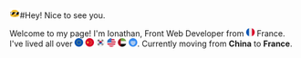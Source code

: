 <img src="./assets/cool.gif" width="18" display='inline-block'>#Hey! Nice to see you.

Welcome to my page!
I'm Ionathan, Front Web Developer from <img src="./assets/france.png" width="15" display='inline-block'> France. 
I've lived all over 
<img src="./assets/european union.png" width="15" display='inline-block'>
<img src="./assets/china.png" width="15" display='inline-block'> 
<img src="./assets/south korea.png" width="15" display='inline-block'> 
<img src="./assets/united states.png" width="15" display='inline-block'> 
<img src="./assets/united arab emirates.png" width="15" display='inline-block'> 
<img src="./assets/united nations.png" width="15" display='inline-block'>.
Currently moving from <b>China</b> to <b>France</b>.